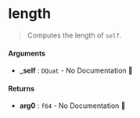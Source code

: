 # length

>  Computes the length of `self`.

#### Arguments

- **\_self** : `DQuat` \- No Documentation 🚧

#### Returns

- **arg0** : `f64` \- No Documentation 🚧